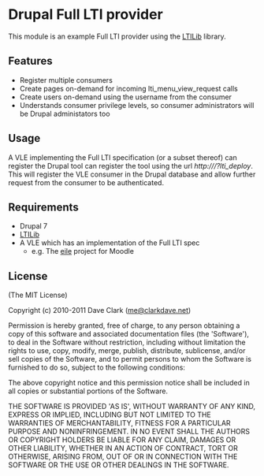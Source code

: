 # Drupal Full LTI provider

This module is an example Full LTI provider using the [LTILib](https://github.com/clarkdave/LTILib) library.

## Features

 * Register multiple consumers
 * Create pages on-demand for incoming lti\_menu\_view\_request calls
 * Create users on-demand using the username from the consumer
 * Understands consumer privilege levels, so consumer administrators will be Drupal administators too

## Usage

A VLE implementing the Full LTI specification (or a subset thereof) can register the Drupal tool can register the tool using the url *http://<url-to-drupal-install>/?lti_deploy*. This will register the VLE consumer in the Drupal database and allow further request from the consumer to be authenticated.

## Requirements

 * Drupal 7
 * [LTILib](https://github.com/clarkdave/LTILib)
 * A VLE which has an implementation of the Full LTI spec
	* e.g. The [eile](http://code.google.com/p/eile/) project for Moodle
 
## License 

(The MIT License)

Copyright (c) 2010-2011 Dave Clark (me@clarkdave.net)

Permission is hereby granted, free of charge, to any person obtaining
a copy of this software and associated documentation files (the
'Software'), to deal in the Software without restriction, including
without limitation the rights to use, copy, modify, merge, publish,
distribute, sublicense, and/or sell copies of the Software, and to
permit persons to whom the Software is furnished to do so, subject to
the following conditions:

The above copyright notice and this permission notice shall be
included in all copies or substantial portions of the Software.

THE SOFTWARE IS PROVIDED 'AS IS', WITHOUT WARRANTY OF ANY KIND,
EXPRESS OR IMPLIED, INCLUDING BUT NOT LIMITED TO THE WARRANTIES OF
MERCHANTABILITY, FITNESS FOR A PARTICULAR PURPOSE AND NONINFRINGEMENT.
IN NO EVENT SHALL THE AUTHORS OR COPYRIGHT HOLDERS BE LIABLE FOR ANY
CLAIM, DAMAGES OR OTHER LIABILITY, WHETHER IN AN ACTION OF CONTRACT,
TORT OR OTHERWISE, ARISING FROM, OUT OF OR IN CONNECTION WITH THE
SOFTWARE OR THE USE OR OTHER DEALINGS IN THE SOFTWARE.
